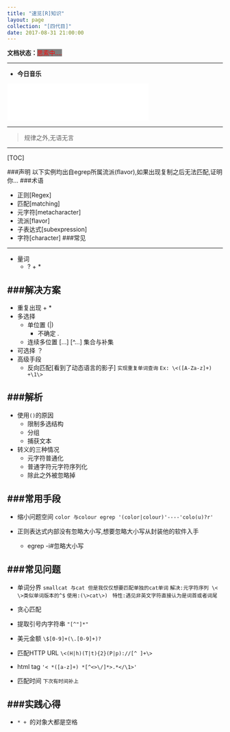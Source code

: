 ```yaml
---
title: "速览[R]知识"
layout: page
collection: "[四代目]"
date: 2017-08-31 21:00:00
---
```


**文档状态：**<a style="color:red;background-color:gray">思索中....</a>

---
- **今日音乐**
<iframe frameborder="no" border="0" marginwidth="0" marginheight="0" width=330 height=86 src="//music.163.com/outchain/player?type=2&id=286999&auto=0&height=66"></iframe>

---
> 规律之外,无语无言

---

[TOC]

###声明
以下实例均出自egrep所属流派(flavor),如果出现复制之后无法匹配,证明你...
###术语
- 正则[Regex]
- 匹配[matching]
- 元字符[metacharacter]
- 流派[flavor]
- 子表达式[subexpression]
- 字符[character]
###常见
---
- 量词
    - ? + *

###解决方案
---

- 重复出现 + *
- 多选择  
    - 单位置 (|)
        - 不确定 .
    - 连续多位置 [...]  [^...] 集合与补集
- 可选择 ？
- 高级手段
    - 反向匹配[看到了动态语言的影子]
    `实现重复单词查询`
    `Ex: \<([A-Za-z]+) +\1\>`

###解析
---
- 使用`()`的原因
    - 限制多选结构
    - 分组
    - 捕获文本
- 转义的三种情况
    - 元字符普通化
    - 普通字符元字符序列化
    - 除此之外被忽略掉

###常用手段
---
- 缩小问题空间
  `color 与colour egrep '(color|colour)'----'colo(u)?r'`

- 正则表达式内部没有忽略大小写,想要忽略大小写从封装他的软件入手
   - egrep -i#忽略大小写


###常见问题
---
- 单词分界
    `smallcat 与cat 但是我仅仅想要匹配单独的cat单词`
    `解决:元字符序列 \<  \>类似单词版本的^$`
    `使用:(\>cat\>) `
    `特性:遇见非英文字符直接认为是词首或者词尾`

- 贪心匹配
- 提取引号内字符串
    `"[^"]*"`
- 美元金额
    `\$[0-9]+(\.[0-9]+)?`
- 匹配HTTP URL
    `\<(H|h)(T|t){2}(P|p)://[^ ]+\>`
- html tag
    `'< *([a-z]+) *[^<>\/]*>.*</\1>'`
- 匹配时间
    `下次有时间补上`

###实践心得
---
- `* + `的对象大都是空格
